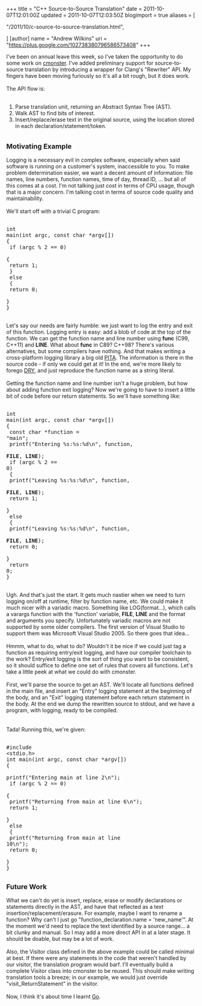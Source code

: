 +++
title = "C++ Source-to-Source Translation"
date = 2011-10-07T12:01:00Z
updated = 2011-10-07T12:03:50Z
blogimport = true 
aliases = [

  "/2011/10/c-source-to-source-translation.html",

]
[author]
	name = "Andrew Wilkins"
	uri = "https://plus.google.com/102738380796586573408"
+++

I've been on annual leave this week, so I've taken the opportunity to do some work on <a href="http://github.com/axw/cmonster">cmonster</a>. I've added preliminary support for source-to-source translation by introducing a wrapper for Clang's "Rewriter" API. My fingers have been moving furiously so it's all a bit rough, but it does work.<br /><br />The API flow is:<br /><br /><ol><li>Parse translation unit, returning an Abstract Syntax Tree (AST).</li><li>Walk AST to find bits of interest.</li><li>Insert/replace/erase text in the original source, using the location stored in each declaration/statement/token.</li></ol><div><b><span class="Apple-style-span" style="font-size: large;"><br /></span></b></div><div><b><span class="Apple-style-span" style="font-size: large;">Motivating Example</span></b></div><div><b><br /></b></div><div>Logging is a necessary evil in complex software, especially when said software is running on a customer's system, inaccessible to you. To make problem determination easier, we want a decent amount of information: file names, line numbers, function names, time of day, thread ID, ... but all of this comes at a cost. I'm not talking just cost in terms of CPU usage, though that is a major concern. I'm talking cost in terms of source code quality and maintainability.</div><div><br /></div><div>We'll start off with a trivial C program:</div><div><br /></div><div><pre class="prettyprint lang-c">int main(int argc, const char *argv[])<br />{<br />    if (argc % 2 == 0)<br />    {<br />        return 1;<br />    }<br />    else<br />    {<br />        return 0;<br />    }<br />}<br /></pre></div><div><br /></div><div>Let's say our needs are fairly humble: we just want to log the entry and exit of this function. Logging entry is easy: add a blob of code at the top of the function. We can get the function name and line number using __func__ (C99, C++11) and __LINE__. What about __func__ in C89? C++98? There's various alternatives, but some compilers have nothing. And that makes writing a cross-platform logging library a big old <a href="http://en.wikipedia.org/wiki/Pain_in_the_ass">PITA</a>.&nbsp;The information is there in the source code - if only we could get at it! In the end, we're more likely to forego <a href="http://en.wikipedia.org/wiki/Don't_repeat_yourself">DRY</a>, and just reproduce the function name as a string literal.</div><div><br /></div><div>Getting the function name and line number isn't a huge problem, but how about adding function exit logging? Now we're going to have to insert a little bit of code before our return statements. So we'll have something like:</div><div><br /></div><div><pre class="prettyprint lang-c">int main(int argc, const char *argv[])<br />{<br />    const char *function = "main";<br />    printf("Entering %s:%s:%d\n", function,<br />           __FILE__, __LINE__);<br />    if (argc % 2 == 0)<br />    {<br />        printf("Leaving %s:%s:%d\n", function,<br />               __FILE__, __LINE__);<br />        return 1;<br />    }<br />    else<br />    {<br />        printf("Leaving %s:%s:%d\n", function,<br />               __FILE__, __LINE__);<br />        return 0;<br />    }<br />    return 0;<br />}<br /></pre></div><div><b><br /></b></div><div>Ugh. And that's just the start. It gets much nastier when we need to turn logging on/off at runtime, filter by function name, etc. We could make it much nicer with a variadic macro. Something like LOG(format...), which calls a varargs function with the 'function' variable, __FILE__, __LINE__ and the format and arguments you specify. Unfortunately variadic macros are not supported by some older compilers. The first version of Visual Studio to support them was Microsoft Visual Studio 2005. So there goes that idea...</div><div><br /></div><div>Hmmm, what to do, what to do? Wouldn't it be nice if we could just tag a function as requiring entry/exit logging, and have our compiler toolchain to the work? Entry/exit logging is the sort of thing you want to be consistent, so it should suffice to define one set of rules that covers all functions. Let's take a little peek at what we could do with cmonster.<br /><br />First, we'll parse the source to get an AST. We'll locate all functions defined in the main file, and insert an "Entry" logging statement at the beginning of the body, and an "Exit" logging statement before each return statement in the body. At the end we dump the rewritten source to stdout, and we have a program, with logging, ready to be compiled.</div><div><br /></div><div><script src="https://gist.github.com/1269367.js?file=add_logging.py"></script></div><div><br /></div><div>Tada! Running this, we're given: <br /><br /><pre class="prettyprint lang-c">#include &lt;stdio.h&gt;<br />int main(int argc, const char *argv[])<br />{<br />    printf("Entering main at line 2\n");<br />    if (argc % 2 == 0)<br />    {<br />        printf("Returning from main at line 6\n");<br />        return 1;<br />    }<br />    else<br />    {<br />        printf("Returning from main at line 10\n");<br />        return 0;<br />    }<br />}</pre></div><div><br /></div><div><b><span class="Apple-style-span" style="font-size: large;">Future Work</span></b></div><div><br /></div><div>What we can't do yet is insert, replace, erase or modify declarations or statements directly in the AST, and have that reflected as a text insertion/replacement/erasure. For example, maybe I want to rename a function? Why can't I just go "function_declaration.name = 'new_name'". At the moment we'd need to replace the text identified by a source range... a bit clunky and manual. So&nbsp;I may add a more direct API in at a later stage. It should be doable, but may be a lot of work.</div><div><br />Also, the Visitor class defined in the above example could be called minimal at best. If there were any statements in the code that weren't handled by our visitor, the translation program would barf. I'll eventually build a complete Visitor class into cmonster to be reused. This should make writing translation tools a breeze; in our example, we would just override "visit_ReturnStatement" in the visitor.<br /><br />Now, I think it's about time I learnt <a href="http://golang.org/">Go</a>.</div>
